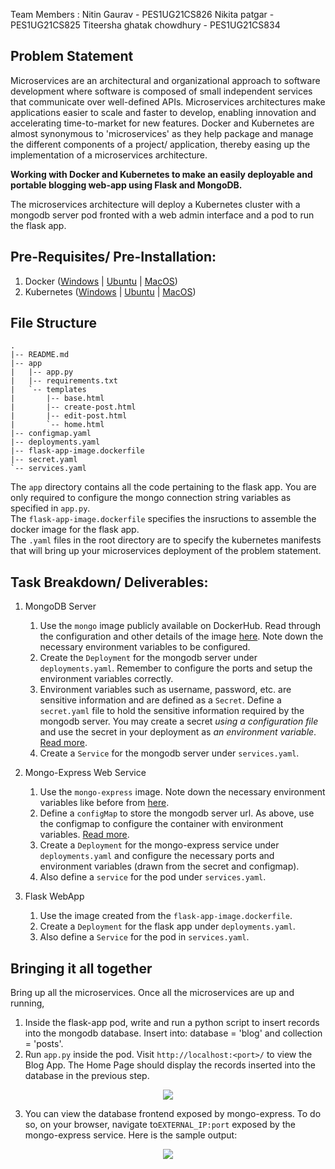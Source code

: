Team Members :
Nitin Gaurav - PES1UG21CS826
Nikita patgar - PES1UG21CS825
Titeersha ghatak chowdhury - PES1UG21CS834

## Problem Statement
Microservices are an architectural and organizational approach to software development where software is composed of small independent services that communicate over well-defined APIs. Microservices architectures make applications easier to scale and faster to develop, enabling innovation and accelerating time-to-market for new features.
Docker and Kubernetes are almost synonymous to 'microservices' as they help package and manage the different components of a project/ application, thereby easing up the implementation of a microservices architecture.

**Working with Docker and Kubernetes to make an easily deployable and portable blogging web-app using Flask and MongoDB.**  

The microservices architecture will deploy a Kubernetes cluster with a mongodb server pod fronted with a web admin interface and a pod to run the flask app.

## Pre-Requisites/ Pre-Installation:
1. Docker ([Windows](https://docs.docker.com/desktop/windows/install/) | [Ubuntu](https://docs.docker.com/engine/install/ubuntu/#:~:text=Install%20from%20a%20package&text=Go%20to%20https%3A%2F%2Fdownload,version%20you%20want%20to%20install) | [MacOS](https://docs.docker.com/desktop/mac/install/))
2. Kubernetes ([Windows](https://birthday.play-with-docker.com/kubernetes-docker-desktop/) | [Ubuntu](https://kubernetes.io/docs/tasks/tools/install-kubectl-linux/) | [MacOS](https://birthday.play-with-docker.com/kubernetes-docker-desktop/))

## File Structure
```
.
|-- README.md
|-- app
|   |-- app.py
|   |-- requirements.txt
|   `-- templates
|       |-- base.html
|       |-- create-post.html
|       |-- edit-post.html
|       `-- home.html
|-- configmap.yaml
|-- deployments.yaml
|-- flask-app-image.dockerfile
|-- secret.yaml
`-- services.yaml
```
The `app` directory contains all the code pertaining to the flask app. You are only required to configure the mongo connection string variables as specified in `app.py`.  
The `flask-app-image.dockerfile` specifies the insructions to assemble the docker image for the flask app.  
The `.yaml` files in the root directory are to specify the kubernetes manifests that will bring up your microservices deployment of the problem statement.

## Task Breakdown/ Deliverables:
1. MongoDB Server
    1. Use the `mongo` image publicly available on DockerHub. Read through the configuration and other details of the image [here](https://hub.docker.com/_/mongo). Note down the necessary environment variables to be configured.
    2. Create the `Deployment` for the mongodb server under `deployments.yaml`. Remember to configure the ports and setup the environment variables correctly.
    3. Environment variables such as username, password, etc. are sensitive information and are defined as a `Secret`. Define a `secret.yaml` file to hold the sensitive information required by the mongodb server. You may create a secret _using a configuration file_ and use the secret in your deployment as _an environment variable_.  [Read more](https://newrelic.com/blog/how-to-relic/how-to-use-kubernetes-secrets).
    4. Create a `Service` for the mongodb server under `services.yaml`.

2. Mongo-Express Web Service
    1. Use the `mongo-express` image. Note down the necessary environment variables like before from [here](https://hub.docker.com/_/mongo-express).
    2. Define a `configMap` to store the mongodb server url. As above, use the configmap to configure the container with environment variables. [Read more](https://kubernetes.io/docs/concepts/configuration/configmap/).
    3. Create a `Deployment` for the mongo-express service under `deployments.yaml` and configure the necessary ports and environment variables (drawn from the secret and configmap).
    4. Also define a `service` for the pod under `services.yaml`.

3.  Flask WebApp
    1. Use the image created from the `flask-app-image.dockerfile`.
    2. Create a `Deployment` for the flask app under `deployments.yaml`.
    3. Also define a `Service` for the pod in `services.yaml`.  

## Bringing it all together
Bring up all the microservices.
Once all the microservices are up and running,
1. Inside the flask-app pod, write and run a python script to insert records into the mongodb database. Insert into: database = 'blog' and collection = 'posts'.
2. Run `app.py` inside the pod. Visit `http://localhost:<port>/` to view the Blog App. The Home Page should display the records inserted into the database in the previous step.
<p align = "center">
    <img src = "https://user-images.githubusercontent.com/56164920/158070358-d37498a4-1712-4048-bf19-3dfc86a214ef.png"/>
</p>

3. You can view the database frontend exposed by mongo-express. To do so, on your browser, navigate to`EXTERNAL_IP:port` exposed by the mongo-express service. Here is the sample output:  

<p align = "center">
    <img src = "https://user-images.githubusercontent.com/56164920/158070411-3dff479d-ee7f-4eeb-b38f-92ccc221c6aa.png"/>
</p>


